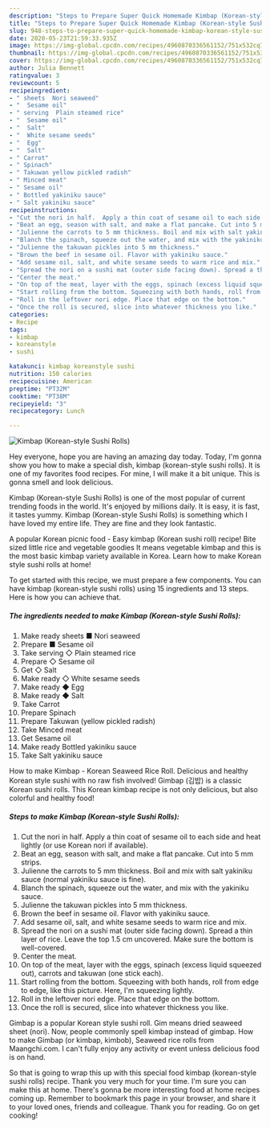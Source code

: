 ```yaml
---
description: "Steps to Prepare Super Quick Homemade Kimbap (Korean-style Sushi Rolls)"
title: "Steps to Prepare Super Quick Homemade Kimbap (Korean-style Sushi Rolls)"
slug: 948-steps-to-prepare-super-quick-homemade-kimbap-korean-style-sushi-rolls
date: 2020-05-23T21:59:33.935Z
image: https://img-global.cpcdn.com/recipes/4960870336561152/751x532cq70/kimbap-korean-style-sushi-rolls-recipe-main-photo.jpg
thumbnail: https://img-global.cpcdn.com/recipes/4960870336561152/751x532cq70/kimbap-korean-style-sushi-rolls-recipe-main-photo.jpg
cover: https://img-global.cpcdn.com/recipes/4960870336561152/751x532cq70/kimbap-korean-style-sushi-rolls-recipe-main-photo.jpg
author: Julia Bennett
ratingvalue: 3
reviewcount: 5
recipeingredient:
- " sheets  Nori seaweed"
- "  Sesame oil"
- " serving  Plain steamed rice"
- "  Sesame oil"
- "  Salt"
- "  White sesame seeds"
- "  Egg"
- "  Salt"
- " Carrot"
- " Spinach"
- " Takuwan yellow pickled radish"
- " Minced meat"
- " Sesame oil"
- " Bottled yakiniku sauce"
- " Salt yakiniku sauce"
recipeinstructions:
- "Cut the nori in half.  Apply a thin coat of sesame oil to each side and heat lightly (or use Korean nori if available)."
- "Beat an egg, season with salt, and make a flat pancake. Cut into 5 mm strips."
- "Julienne the carrots to 5 mm thickness. Boil and mix with salt yakiniku sauce (normal yakiniku sauce is fine)."
- "Blanch the spinach, squeeze out the water, and mix with the yakiniku sauce."
- "Julienne the takuwan pickles into 5 mm thickness."
- "Brown the beef in sesame oil. Flavor with yakiniku sauce."
- "Add sesame oil, salt, and white sesame seeds to warm rice and mix."
- "Spread the nori on a sushi mat (outer side facing down). Spread a thin layer of rice. Leave the top 1.5 cm uncovered.   Make sure the bottom is well-covered."
- "Center the meat."
- "On top of the meat, layer with the eggs, spinach (excess liquid squeezed out), carrots and takuwan (one stick each)."
- "Start rolling from the bottom. Squeezing with both hands, roll from edge to edge, like this picture. Here, I&#39;m squeezing lightly."
- "Roll in the leftover nori edge. Place that edge on the bottom."
- "Once the roll is secured, slice into whatever thickness you like."
categories:
- Recipe
tags:
- kimbap
- koreanstyle
- sushi

katakunci: kimbap koreanstyle sushi 
nutrition: 150 calories
recipecuisine: American
preptime: "PT32M"
cooktime: "PT38M"
recipeyield: "3"
recipecategory: Lunch

---
```



![Kimbap (Korean-style Sushi Rolls)](https://img-global.cpcdn.com/recipes/4960870336561152/751x532cq70/kimbap-korean-style-sushi-rolls-recipe-main-photo.jpg)

Hey everyone, hope you are having an amazing day today. Today, I'm gonna show you how to make a special dish, kimbap (korean-style sushi rolls). It is one of my favorites food recipes. For mine, I will make it a bit unique. This is gonna smell and look delicious.

Kimbap (Korean-style Sushi Rolls) is one of the most popular of current trending foods in the world. It's enjoyed by millions daily. It is easy, it is fast, it tastes yummy. Kimbap (Korean-style Sushi Rolls) is something which I have loved my entire life. They are fine and they look fantastic.

A popular Korean picnic food - Easy kimbap (Korean sushi roll) recipe! Bite sized little rice and vegetable goodies It means vegetable kimbap and this is the most basic kimbap variety available in Korea. Learn how to make Korean style sushi rolls at home!


To get started with this recipe, we must prepare a few components. You can have kimbap (korean-style sushi rolls) using 15 ingredients and 13 steps. Here is how you can achieve that.

<!--inarticleads1-->

##### The ingredients needed to make Kimbap (Korean-style Sushi Rolls):

1. Make ready  sheets ■ Nori seaweed
1. Prepare  ■ Sesame oil
1. Take  serving ◇ Plain steamed rice
1. Prepare  ◇ Sesame oil
1. Get  ◇ Salt
1. Make ready  ◇ White sesame seeds
1. Make ready  ◆ Egg
1. Make ready  ◆ Salt
1. Take  Carrot
1. Prepare  Spinach
1. Prepare  Takuwan (yellow pickled radish)
1. Take  Minced meat
1. Get  Sesame oil
1. Make ready  Bottled yakiniku sauce
1. Take  Salt yakiniku sauce


How to make Kimbap - Korean Seaweed Rice Roll. Delicious and healthy Korean style sushi with no raw fish involved! Gimbap (김밥) is a classic Korean sushi rolls. This Korean kimbap recipe is not only delicious, but also colorful and healthy food! 

<!--inarticleads2-->

##### Steps to make Kimbap (Korean-style Sushi Rolls):

1. Cut the nori in half.  Apply a thin coat of sesame oil to each side and heat lightly (or use Korean nori if available).
1. Beat an egg, season with salt, and make a flat pancake. Cut into 5 mm strips.
1. Julienne the carrots to 5 mm thickness. Boil and mix with salt yakiniku sauce (normal yakiniku sauce is fine).
1. Blanch the spinach, squeeze out the water, and mix with the yakiniku sauce.
1. Julienne the takuwan pickles into 5 mm thickness.
1. Brown the beef in sesame oil. Flavor with yakiniku sauce.
1. Add sesame oil, salt, and white sesame seeds to warm rice and mix.
1. Spread the nori on a sushi mat (outer side facing down). Spread a thin layer of rice. Leave the top 1.5 cm uncovered.   Make sure the bottom is well-covered.
1. Center the meat.
1. On top of the meat, layer with the eggs, spinach (excess liquid squeezed out), carrots and takuwan (one stick each).
1. Start rolling from the bottom. Squeezing with both hands, roll from edge to edge, like this picture. Here, I&#39;m squeezing lightly.
1. Roll in the leftover nori edge. Place that edge on the bottom.
1. Once the roll is secured, slice into whatever thickness you like.


Gimbap is a popular Korean style sushi roll. Gim means dried seaweed sheet (nori). Now, people commonly spell kimbap instead of gimbap. How to make Gimbap (or kimbap, kimbob), Seaweed rice rolls from Maangchi.com. I can&#39;t fully enjoy any activity or event unless delicious food is on hand. 

So that is going to wrap this up with this special food kimbap (korean-style sushi rolls) recipe. Thank you very much for your time. I'm sure you can make this at home. There's gonna be more interesting food at home recipes coming up. Remember to bookmark this page in your browser, and share it to your loved ones, friends and colleague. Thank you for reading. Go on get cooking!
